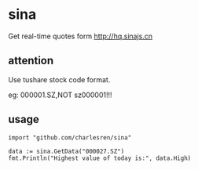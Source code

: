 # sina
Get real-time quotes form  http://hq.sinajs.cn



## attention

Use tushare stock code format.

eg: 000001.SZ,NOT sz000001!!!

## usage
```
import "github.com/charlesren/sina"

data := sina.GetData("000027.SZ")
fmt.Println("Highest value of today is:", data.High)
```